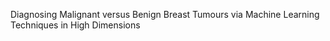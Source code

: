Diagnosing Malignant versus Benign Breast Tumours via Machine Learning Techniques in High Dimensions
